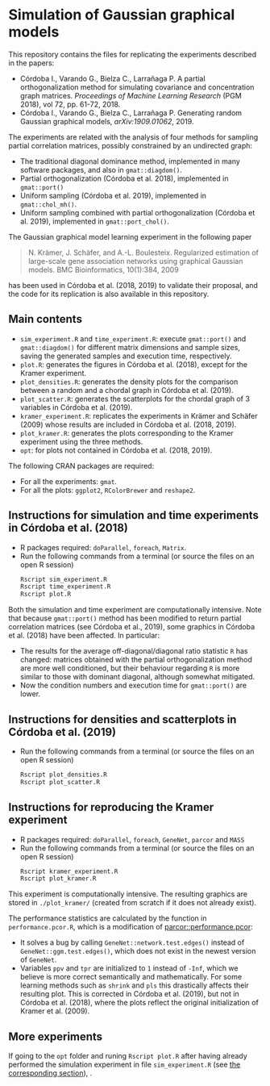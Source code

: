 # Simulation of Gaussian graphical models

This repository contains the files for replicating the experiments described in
the papers:

- Córdoba I., Varando G., Bielza C., Larrañaga P. A partial orthogonalization
  method for simulating covariance and concentration graph matrices. _Proceedings
  of Machine Learning Research_ (PGM 2018), vol 72, pp. 61-72, 2018.
- Córdoba I., Varando G., Bielza C., Larrañaga P. Generating random Gaussian
  graphical models, _arXiv:1909.01062_, 2019.

The experiments are related with the analysis of four methods for sampling
partial correlation matrices, possibly constrained by an undirected graph:
- The traditional diagonal dominance method, implemented in many software
  packages, and also in `gmat::diagdom()`.
- Partial orthogonalization (Córdoba et al. 2018), implemented in `gmat::port()`
- Uniform sampling (Córdoba et al. 2019), implemented in `gmat::chol_mh()`.
- Uniform sampling combined with partial orthogonalization (Córdoba et al.
  2019), implemented in `gmat::port_chol()`.

The Gaussian graphical model learning experiment in the following paper

> N. Krämer, J. Schäfer, and A.-L. Boulesteix. Regularized estimation of
> large-scale gene association networks using graphical Gaussian models.
> BMC Bioinformatics, 10(1):384, 2009

has been used in Córdoba et al. (2018, 2019) to validate their proposal, and
the code for its replication is also available in this repository.

## Main contents

- `sim_experiment.R` and `time_experiment.R`: execute `gmat::port()` and
  `gmat::diagdom()` for different matrix dimensions and sample sizes, saving the
  generated samples and execution time, respectively.
- `plot.R`: generates the figures in Córdoba et al. (2018), except for the
  Kramer experiment.
- `plot_densities.R`: generates the density plots for the comparison
  between a random and a chordal graph in Córdoba et al. (2019).
- `plot_scatter.R`: generates the scatterplots for the chordal graph
  of 3 variables in Córdoba et al. (2019).
- `kramer_experiment.R`: replicates the experiments in Krämer and
  Schäfer (2009) whose results are included in Córdoba et al. (2018, 2019).
- `plot_kramer.R`: generates the plots corresponding to the Kramer
  experiment using the three methods.
- `opt`: for plots not contained in Córdoba et al. (2018, 2019).

The following CRAN packages are required:
- For all the experiments: `gmat`.
- For all the plots: `ggplot2`, `RColorBrewer` and `reshape2`.

<h2 id = "sim-time">
Instructions for simulation and time experiments in Córdoba et al. (2018)
</h2>

- R packages required: `doParallel`, `foreach`, `Matrix`.
- Run the following commands from a terminal (or source the files on an open R session)
	```bash
	Rscript sim_experiment.R
	Rscript time_experiment.R
	Rscript plot.R
	```
Both the simulation and time experiment are computationally intensive. Note that
because `gmat::port()` method has been modified to return partial correlation
matrices (see Córdoba et al., 2019), some graphics in Córdoba et al. (2018) have
been affected. In particular:
- The results for the average off-diagonal/diagonal ratio statistic `R` has
  changed: matrices obtained with the partial orthogonalization method are more
  well conditioned, but their behaviour regarding `R` is more similar to those
  with dominant diagonal, although somewhat mitigated.
- Now the condition numbers and execution time for `gmat::port()` are lower.

## Instructions for densities and scatterplots in Córdoba et al. (2019)
- Run the following commands from a terminal (or source the files on an open R session)
	```bash
	Rscript plot_densities.R
	Rscript plot_scatter.R
	```

## Instructions for reproducing the Kramer experiment
- R packages required: `doParallel`, `foreach`, `GeneNet`, `parcor` and `MASS`
- Run the following commands from a terminal (or source the files on an open R session)
	```bash
  	Rscript kramer_experiment.R
	Rscript plot_kramer.R
	```
This experiment is computationally intensive. The resulting graphics are stored
in `./plot_kramer/` (created from scratch if it does not already exist).

The performance statistics are calculated by the function in
`performance.pcor.R`, which is a modification of
[parcor::performance.pcor](https://github.com/cran/parcor/blob/master/R/performance.pcor.R):
- It solves a bug by calling `GeneNet::network.test.edges()` instead of
`GeneNet::ggm.test.edges()`, which does not exist in the newest version of
`GeneNet`.
- Variables `ppv` and `tpr` are initialized to `1` instead of `-Inf`, which we
  believe is more correct semantically and mathematically. For some learning
  methods such as `shrink` and `pls` this drastically affects their resulting
  plot. This is corrected in Córdoba et al. (2019), but not in Córdoba et al.
  (2018), where the plots reflect the original initialization of Kramer et al.
  (2009).

## More experiments
If going to the `opt` folder and runing `Rscript plot.R` after having already
performed the simulation experiment in file `sim_experiment.R` (see [the
corresponding section](#sim-time)), .
